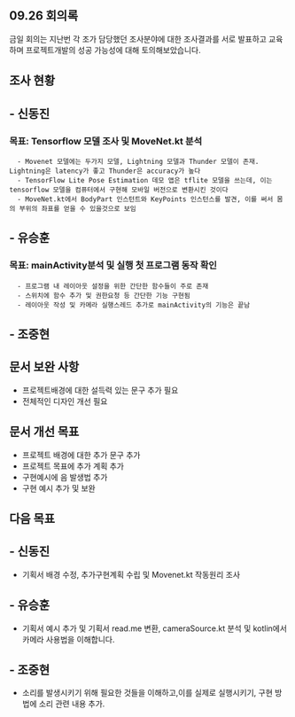 ## 09.26 회의록
금일 회의는 지난번 각 조가 담당했던 조사분야에 대한 조사결과를 서로 발표하고 교육하며
프로젝트개발의 성공 가능성에 대해 토의해보았습니다.

## 조사 현황
## - 신동진
### 목표: Tensorflow 모델 조사 및 MoveNet.kt 분석
      - Movenet 모델에는 두가지 모델, Lightning 모델과 Thunder 모델이 존재. Lightning은 latency가 좋고 Thunder은 accuracy가 높다
      - TensorFlow Lite Pose Estimation 데모 앱은 tflite 모델을 쓰는데, 이는 tensorflow 모델을 컴퓨터에서 구현해 모바일 버전으로 변환시킨 것이다
      - MoveNet.kt에서 BodyPart 인스턴트와 KeyPoints 인스턴스를 발견, 이를 써서 몸의 부위의 좌표를 얻을 수 있을것으로 보임

## - 유승훈
### 목표: mainActivity분석 및 실행 첫 프로그램 동작 확인 
      - 프로그램 내 레이아웃 설정을 위한 간단한 함수들이 주로 존재
      - 스위치에 함수 추가 및 권한요청 등 간단한 기능 구현됨
      - 레이아웃 작성 및 카메라 실행스레드 추가로 mainActivity의 기능은 끝남
## - 조중현


## 문서 보완 사항
- 프로젝트배경에 대한 설득력 있는 문구 추가 필요
- 전체적인 디자인 개선 필요

## 문서 개선 목표
- 프로젝트 배경에 대한 추가 문구 추가
- 프로젝트 목표에 추가 계획 추가
- 구현예시에 음 발생법 추가
- 구현 예시 추가 및 보완

## 다음 목표
## - 신동진
  - 기획서 배경 수정, 추가구현계획 수립 및 Movenet.kt 작동원리 조사
## - 유승훈
  - 기획서 예시 추가 및 기획서 read.me 변환, cameraSource.kt 분석 및 kotlin에서 카메라 사용법을 이해합니다.
## - 조중현
  - 소리를 발생시키기 위해 필요한 것들을 이해하고,이를 실제로 실행시키기, 구현 방법에 소리 관련 내용 추가.

